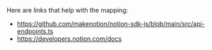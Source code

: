 Here are links that help with the mapping:
- https://github.com/makenotion/notion-sdk-js/blob/main/src/api-endpoints.ts
- https://developers.notion.com/docs